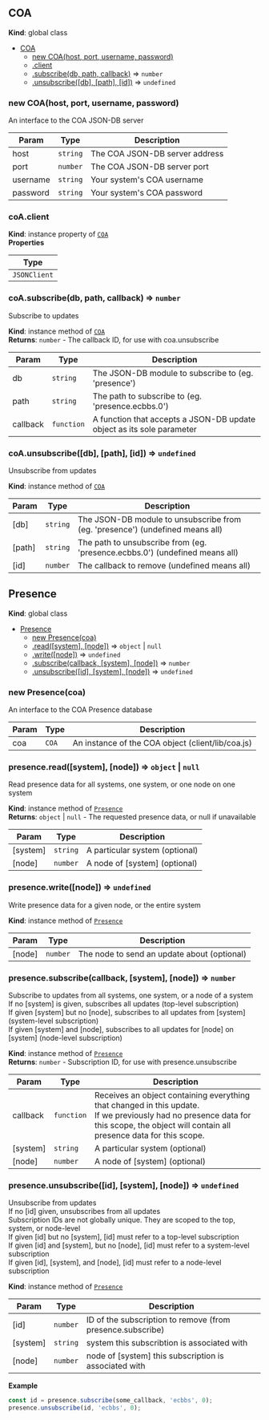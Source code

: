 <a name="COA"></a>

## COA
**Kind**: global class  

* [COA](#COA)
    * [new COA(host, port, username, password)](#new_COA_new)
    * [.client](#COA+client)
    * [.subscribe(db, path, callback)](#COA+subscribe) ⇒ <code>number</code>
    * [.unsubscribe([db], [path], [id])](#COA+unsubscribe) ⇒ <code>undefined</code>

<a name="new_COA_new"></a>

### new COA(host, port, username, password)
An interface to the COA JSON-DB server


| Param | Type | Description |
| --- | --- | --- |
| host | <code>string</code> | The COA JSON-DB server address |
| port | <code>number</code> | The COA JSON-DB server port |
| username | <code>string</code> | Your system's COA username |
| password | <code>string</code> | Your system's COA password |

<a name="COA+client"></a>

### coA.client
**Kind**: instance property of [<code>COA</code>](#COA)  
**Properties**

| Type |
| --- |
| <code>JSONClient</code> | 

<a name="COA+subscribe"></a>

### coA.subscribe(db, path, callback) ⇒ <code>number</code>
Subscribe to updates

**Kind**: instance method of [<code>COA</code>](#COA)  
**Returns**: <code>number</code> - The callback ID, for use with coa.unsubscribe  

| Param | Type | Description |
| --- | --- | --- |
| db | <code>string</code> | The JSON-DB module to subscribe to (eg. 'presence') |
| path | <code>string</code> | The path to subscribe to (eg. 'presence.ecbbs.0') |
| callback | <code>function</code> | A function that accepts a JSON-DB update object as its sole parameter |

<a name="COA+unsubscribe"></a>

### coA.unsubscribe([db], [path], [id]) ⇒ <code>undefined</code>
Unsubscribe from updates

**Kind**: instance method of [<code>COA</code>](#COA)  

| Param | Type | Description |
| --- | --- | --- |
| [db] | <code>string</code> | The JSON-DB module to unsubscribe from (eg. 'presence') (undefined means all) |
| [path] | <code>string</code> | The path to unsubscribe from (eg. 'presence.ecbbs.0') (undefined means all) |
| [id] | <code>number</code> | The callback to remove (undefined means all) |

<a name="Presence"></a>

## Presence
**Kind**: global class  

* [Presence](#Presence)
    * [new Presence(coa)](#new_Presence_new)
    * [.read([system], [node])](#Presence+read) ⇒ <code>object</code> \| <code>null</code>
    * [.write([node])](#Presence+write) ⇒ <code>undefined</code>
    * [.subscribe(callback, [system], [node])](#Presence+subscribe) ⇒ <code>number</code>
    * [.unsubscribe([id], [system], [node])](#Presence+unsubscribe) ⇒ <code>undefined</code>

<a name="new_Presence_new"></a>

### new Presence(coa)
An interface to the COA Presence database


| Param | Type | Description |
| --- | --- | --- |
| coa | <code>COA</code> | An instance of the COA object (client/lib/coa.js) |

<a name="Presence+read"></a>

### presence.read([system], [node]) ⇒ <code>object</code> \| <code>null</code>
Read presence data for all systems, one system, or one node on one system

**Kind**: instance method of [<code>Presence</code>](#Presence)  
**Returns**: <code>object</code> \| <code>null</code> - The requested presence data, or null if unavailable  

| Param | Type | Description |
| --- | --- | --- |
| [system] | <code>string</code> | A particular system (optional) |
| [node] | <code>number</code> | A node of [system] (optional) |

<a name="Presence+write"></a>

### presence.write([node]) ⇒ <code>undefined</code>
Write presence data for a given node, or the entire system

**Kind**: instance method of [<code>Presence</code>](#Presence)  

| Param | Type | Description |
| --- | --- | --- |
| [node] | <code>number</code> | The node to send an update about (optional) |

<a name="Presence+subscribe"></a>

### presence.subscribe(callback, [system], [node]) ⇒ <code>number</code>
Subscribe to updates from all systems, one system, or a node of a system<br>
If no [system] is given, subscribes all updates (top-level subscription)<br>
If given [system] but no [node], subscribes to all updates from [system]
(system-level subscription)<br>
If given [system] and [node], subscribes to all updates for [node] on
[system] (node-level subscription)

**Kind**: instance method of [<code>Presence</code>](#Presence)  
**Returns**: <code>number</code> - Subscription ID, for use with presence.unsubscribe  

| Param | Type | Description |
| --- | --- | --- |
| callback | <code>function</code> | Receives an object containing everything that changed in this update.<br> If we previously had no presence data for this scope, the object will contain all presence data for this scope. |
| [system] | <code>string</code> | A particular system (optional) |
| [node] | <code>number</code> | A node of [system] (optional) |

<a name="Presence+unsubscribe"></a>

### presence.unsubscribe([id], [system], [node]) ⇒ <code>undefined</code>
Unsubscribe from updates<br>
If no [id] given, unsubscribes from all updates<br>
Subscription IDs are not globally unique. They are scoped to the top, system, or node-level<br>
If given [id] but no [system], [id] must refer to a top-level subscription<br>
If given [id] and [system], but no [node], [id] must refer to a system-level subscription<br>
If given [id], [system], and [node], [id] must refer to a node-level subscription

**Kind**: instance method of [<code>Presence</code>](#Presence)  

| Param | Type | Description |
| --- | --- | --- |
| [id] | <code>number</code> | ID of the subscription to remove (from presence.subscribe) |
| [system] | <code>string</code> | system this subscribtion is associated with |
| [node] | <code>number</code> | node of [system] this subscription is associated with |

**Example**  
```js
const id = presence.subscribe(some_callback, 'ecbbs', 0);
presence.unsubscribe(id, 'ecbbs', 0);
```
